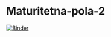 # Maturitetna-pola-2

[![Binder](https://mybinder.org/badge_logo.svg)](https://mybinder.org/v2/gh/LaraVettorazzi/Maturitetna-pola-2/HEAD)

